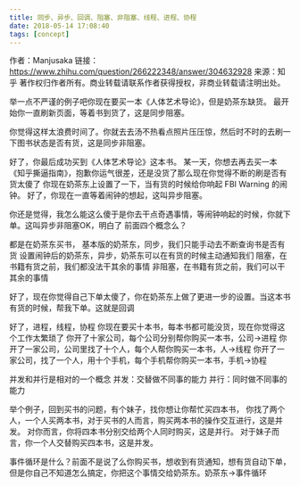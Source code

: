 ```yaml
---
title: 同步、异步、回调、阻塞、非阻塞、线程、进程、协程
date: 2018-05-14 17:08:40
tags: [concept]
---
```

作者：Manjusaka
链接：https://www.zhihu.com/question/266222348/answer/304632928
来源：知乎
著作权归作者所有。商业转载请联系作者获得授权，非商业转载请注明出处。

举一点不严谨的例子吧你现在要买一本《人体艺术导论》，但是奶茶东缺货。
最开始你一直刷新页面，等着书到货了，这是同步阻塞。

你觉得这样太浪费时间了。你就去去汤不热看点照片压压惊，然后时不时的去刷一下图书状态是否有货，这是同步非阻塞。

好了，你最后成功买到《人体艺术导论》这本书。
某一天，你想去再去买一本《知乎撕逼指南》，抱歉你运气很差，还是没货了那么现在你觉得不断的刷是否有货太傻了
你现在奶茶东上设置了一下，当有货的时候给你响起 FBI Warning 的闹钟。
好了，你现在一直等着闹钟的想起，这叫异步阻塞。

你还是觉得，我怎么能这么傻于是你去干点奇遇事情，等闹钟响起的时候，你就下单。这叫异步非阻塞OK，明白了 前面四个概念么？

都是在奶茶东买书，
基本版的奶茶东，同步，我们只能手动去不断查询书是否有货
设置闹钟后的奶茶东，异步，奶茶东可以在有货的时候主动通知我们
阻塞，在书籍有货之前，我们都没法干其余的事情
非阻塞，在书籍有货之前，我们可以干其余的事情

好了，现在你觉得自己下单太傻了，你在奶茶东上做了更进一步的设置。当这本书有货的时候，帮我下单。这就是回调

好了，进程，线程，协程
你现在要买十本书，每本书都可能没货，现在你觉得这个工作太繁琐了
你开了十家公司，每个公司分别帮你购买一本书，公司->进程
你开了一家公司，公司里找了十个人，每个人帮你购买一本书，人->线程
你开了一家公司，找了一个人，用十个手机，每个手机帮你购买一本书，手机->协程

并发和并行是相对的一个概念
并发：交替做不同事的能力
并行：同时做不同事的能力

举个例子，回到买书的问题，有个妹子，找你想让你帮忙买四本书，
你找了两个人，一个人买两本书，对于买书的人而言，购买两本书的操作交互进行，这是并发。
对你而言，你将四本书分别交给两个人同时购买，这是并行。
对于妹子而言，你一个人交替购买四本书，这是并发。

事件循环是什么？前面不是说了么你购买书，想收到有货通知，想有货自动下单，但是你自己不知道怎么搞定，你把这个事情交给奶茶东。奶茶东->事件循环